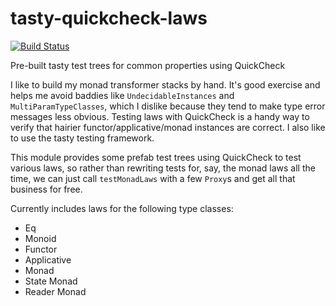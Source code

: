 tasty-quickcheck-laws
=====================

[![Build Status](https://travis-ci.org/nbloomf/tasty-quickcheck-laws.svg?branch=master)](https://travis-ci.org/nbloomf/tasty-quickcheck-laws)

Pre-built tasty test trees for common properties using QuickCheck

I like to build my monad transformer stacks by hand. It's good exercise and helps me avoid baddies like `UndecidableInstances` and `MultiParamTypeClasses`, which I dislike because they tend to make type error messages less obvious. Testing laws with QuickCheck is a handy way to verify that hairier functor/applicative/monad instances are correct. I also like to use the tasty testing framework.

This module provides some prefab test trees using QuickCheck to test various laws, so rather than rewriting tests for, say, the monad laws all the time, we can just call `testMonadLaws` with a few `Proxy`s and get all that business for free.

Currently includes laws for the following type classes:

* Eq
* Monoid
* Functor
* Applicative
* Monad
* State Monad
* Reader Monad
